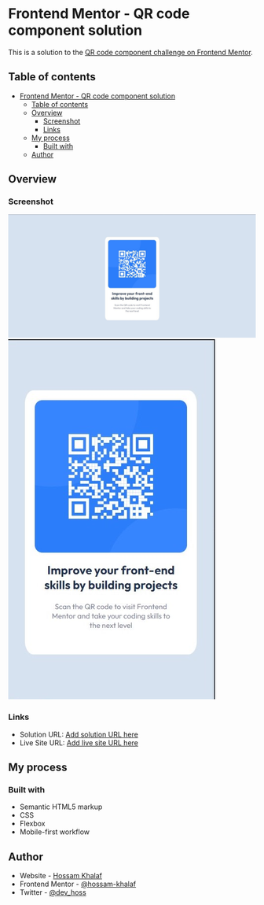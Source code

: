 # Frontend Mentor - QR code component solution

This is a solution to the [QR code component challenge on Frontend Mentor](https://www.frontendmentor.io/challenges/qr-code-component-iux_sIO_H).

## Table of contents

- [Frontend Mentor - QR code component solution](#frontend-mentor---qr-code-component-solution)
  - [Table of contents](#table-of-contents)
  - [Overview](#overview)
    - [Screenshot](#screenshot)
    - [Links](#links)
  - [My process](#my-process)
    - [Built with](#built-with)
  - [Author](#author)

## Overview

### Screenshot

![desktop](https://github.com/hossam-khalaf/qr-code-component-main/blob/master/images/qr-code-desktop.jpg)
![mobile](https://github.com/hossam-khalaf/qr-code-component-main/blob/master/images/qr-code-mobile.jpg)

### Links

- Solution URL: [Add solution URL here](https://your-solution-url.com)
- Live Site URL: [Add live site URL here](https://your-live-site-url.com)

## My process

### Built with

- Semantic HTML5 markup
- CSS
- Flexbox
- Mobile-first workflow

## Author

- Website - [Hossam Khalaf](https://www.hossamkhalaf.tech)
- Frontend Mentor - [@hossam-khalaf](<https://www.frontendmentor.io/profile/[yourusername](https://www.frontendmentor.io/profile/hossam-khalaf)>)
- Twitter - [@dev_hoss](https://www.twitter.com/dev_hoss)
